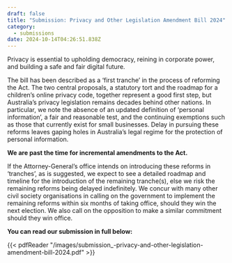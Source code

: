 ```yaml
---
draft: false
title: "Submission: Privacy and Other Legislation Amendment Bill 2024"
category:
  - submissions
date: 2024-10-14T04:26:51.838Z
---
```

Privacy is essential to upholding democracy, reining in corporate power, and building a safe and fair digital future.

The bill has been described as a ‘first tranche’ in the process of reforming the Act. The two central proposals, a statutory tort and the roadmap for a children’s online privacy code, together represent a good first step, but Australia’s privacy legislation remains decades behind other nations. In particular, we note the absence of an updated definition of ‘personal information’, a fair and reasonable test, and the continuing exemptions such as those that currently exist for small businesses. Delay in pursuing these reforms leaves gaping holes in Australia’s legal regime for the protection of personal information.

**We are past the time for incremental amendments to the Act.**

If the Attorney-General’s office intends on introducing these reforms in ‘tranches’, as is suggested, we expect to see a detailed roadmap and timeline for the introduction of the remaining tranche(s), else we risk the remaining reforms being delayed indefinitely. We concur with many other civil society organisations in calling on the government to implement the remaining reforms within six months of taking office, should they win the next election. We also call on the opposition to make a similar commitment should they win office.

**You can read our submission in full below:**

{{< pdfReader "/images/submission_-privacy-and-other-legislation-amendment-bill-2024.pdf" >}}